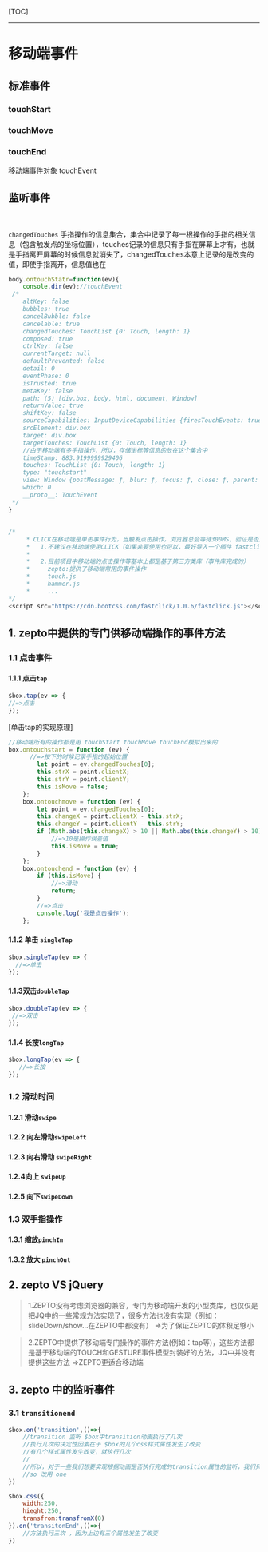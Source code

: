 [TOC]





-----



# 移动端事件

## 标准事件

### touchStart

### touchMove

### touchEnd

移动端事件对象 touchEvent

## 监听事件



​	

`changedTouches` 手指操作的信息集合，集合中记录了每一根操作的手指的相关信息（包含触发点的坐标位置），touches记录的信息只有手指在屏幕上才有，也就是手指离开屏幕的时候信息就消失了，changedTouches本意上记录的是改变的值，即使手指离开，信息值也在

```javascript
body.ontouchStatr=function(ev){
    console.dir(ev);//touchEvent
 /*
    altKey: false
    bubbles: true
    cancelBubble: false
    cancelable: true
    changedTouches: TouchList {0: Touch, length: 1}
    composed: true
    ctrlKey: false
    currentTarget: null
    defaultPrevented: false
    detail: 0
    eventPhase: 0
    isTrusted: true
    metaKey: false
    path: (5) [div.box, body, html, document, Window]
    returnValue: true
    shiftKey: false
    sourceCapabilities: InputDeviceCapabilities {firesTouchEvents: true}
    srcElement: div.box
    target: div.box
    targetTouches: TouchList {0: Touch, length: 1}
    //由于移动端有多手指操作，所以，存储坐标等信息的放在这个集合中
    timeStamp: 883.9199999929406
    touches: TouchList {0: Touch, length: 1}
    type: "touchstart"
    view: Window {postMessage: ƒ, blur: ƒ, focus: ƒ, close: ƒ, parent: Window, …}
    which: 0
    __proto__: TouchEvent
 */
}
```





## 

```javascript
/*
     * CLICK在移动端是单击事件行为，当触发点击操作，浏览器总会等待300MS，验证是否触发了第二次点击操作，没有触发才会执行CLICK对应的方法（CLICK在移动端的300MS延迟问题）
     *   1.不建议在移动端使用CLICK（如果非要使用也可以，最好导入一个插件 fastclick.min.js 就是解决300MS延迟的插件）
     *
     *   2.目前项目中移动端的点击操作等基本上都是基于第三方类库（事件库完成的）
     *     zepto:提供了移动端常用的事件操作
     *     touch.js
     *     hammer.js
     *     ...
*/
<script src="https://cdn.bootcss.com/fastclick/1.0.6/fastclick.js"></script>
```

##  1. zepto中提供的专门供移动端操作的事件方法

### 1.1 点击事件

#### 1.1.1  点击`tap`

```javascript
$box.tap(ev => {
//=>点击
});
```

[单击tap的实现原理]

```javascript
//移动端所有的操作都是用 touchStart touchMove touchEnd模拟出来的
box.ontouchstart = function (ev) {
      //=>按下的时候记录手指的起始位置
        let point = ev.changedTouches[0];
        this.strX = point.clientX;
        this.strY = point.clientY;
        this.isMove = false;
    };
    box.ontouchmove = function (ev) {
        let point = ev.changedTouches[0];
        this.changeX = point.clientX - this.strX;
        this.changeY = point.clientY - this.strY;
        if (Math.abs(this.changeX) > 10 || Math.abs(this.changeY) > 10) {
            //=>10是操作误差值
            this.isMove = true;
        }
    };
    box.ontouchend = function (ev) {
        if (this.isMove) {
            //=>滑动
            return;
        }
        //=>点击
        console.log('我是点击操作');
    };
```



#### 1.1.2 单击 `singleTap`

```javascript
$box.singleTap(ev => {
  //=>单击
});
```

#### 1.1.3双击`doubleTap`

```javascript
$box.doubleTap(ev => {
 //=>双击
});
```

#### 1.1.4 长按`longTap`

```javascript
$box.longTap(ev => {
   //=>长按
});
```

### 1.2 滑动时间

#### 1.2.1 滑动`swipe`

#### 1.2.2 向左滑动`swipeLeft`

#### 1.2.3 向右滑动 `swipeRight`

#### 1.2.4向上 `swipeUp`

#### 1.2.5 向下`swipeDown`

### 1.3 双手指操作

#### 1.3.1 缩放`pinchIn`



#### 1.3.2 放大 `pinchOut`



## 2. zepto VS jQuery

> 1.ZEPTO没有考虑浏览器的兼容，专门为移动端开发的小型类库，也仅仅是把JQ中的一些常规方法实现了，很多方法也没有实现（例如：slideDown/show...在ZEPTO中都没有） =>为了保证ZEPTO的体积足够小

> 2.ZEPTO中提供了移动端专门操作的事件方法(例如：tap等)，这些方法都是基于移动端的TOUCH和GESTURE事件模型封装好的方法，JQ中并没有提供这些方法 =>ZEPTO更适合移动端

## 3. zepto 中的监听事件

### 3.1 `transitionend`

```javascript
$box.on('transition',()=>{
    //transition 监听 $box中transition动画执行了几次
    //执行几次的决定性因素在于 $box的几个css样式属性发生了改变
    //有几个样式属性发生改变，就执行几次
    //
    //所以，对于一些我们想要实现根据动画是否执行完成的transition属性的监听，我们只希望它执行一次
    //so 改用 one
})
```

```javascript
$box.css({
    width:250,
    hieght:250,
    transfrom:transfromX(0)
}).on('transitonEnd',()=>{
    //方法执行三次 ，因为上边有三个属性发生了改变
})
```





